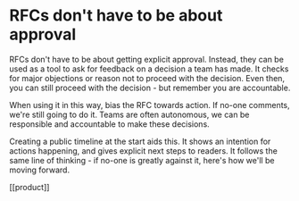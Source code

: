 # RFCs don't have to be about approval

RFCs don't have to be about getting explicit approval. Instead, they can be used as a tool to ask for feedback on a decision a team has made. It checks for major objections or reason not to proceed with the decision. Even then, you can still proceed with the decision - but remember you are accountable.

When using it in this way, bias the RFC towards action. If no-one comments, we're still going to do it. Teams are often autonomous, we can be responsible and accountable to make these decisions.

Creating a public timeline at the start aids this. It shows an intention for actions happening, and gives explicit next steps to readers. It follows the same line of thinking - if no-one is greatly against it, here's how we'll be moving forward.

[[product]]